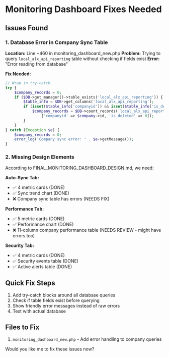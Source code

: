 # Monitoring Dashboard Fixes Needed

## Issues Found

### 1. Database Error in Company Sync Table
**Location:** Line ~460 in monitoring_dashboard_new.php
**Problem:** Trying to query `local_alx_api_reporting` table without checking if fields exist
**Error:** "Error reading from database"

**Fix Needed:**
```php
// Wrap in try-catch
try {
    $company_records = 0;
    if ($DB->get_manager()->table_exists('local_alx_api_reporting')) {
        $table_info = $DB->get_columns('local_alx_api_reporting');
        if (isset($table_info['companyid']) && isset($table_info['is_deleted'])) {
            $company_records = $DB->count_records('local_alx_api_reporting', 
                ['companyid' => $company->id, 'is_deleted' => 0]);
        }
    }
} catch (Exception $e) {
    $company_records = 0;
    error_log('Company sync error: ' . $e->getMessage());
}
```

### 2. Missing Design Elements

According to FINAL_MONITORING_DASHBOARD_DESIGN.md, we need:

**Auto-Sync Tab:**
- ✅ 4 metric cards (DONE)
- ✅ Sync trend chart (DONE)
- ❌ Company sync table has errors (NEEDS FIX)

**Performance Tab:**
- ✅ 5 metric cards (DONE)
- ✅ Performance chart (DONE)
- ❌ 11-column company performance table (NEEDS REVIEW - might have errors too)

**Security Tab:**
- ✅ 4 metric cards (DONE)
- ✅ Security events table (DONE)
- ✅ Active alerts table (DONE)

## Quick Fix Steps

1. Add try-catch blocks around all database queries
2. Check if table fields exist before querying
3. Show friendly error messages instead of raw errors
4. Test with actual database

## Files to Fix

1. `monitoring_dashboard_new.php` - Add error handling to company queries

Would you like me to fix these issues now?
